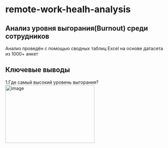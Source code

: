 # remote-work-healh-analysis
## Анализ уровня выгорания(Burnout) среди сотрудников     
Анализ проведён с помощью сводных таблиц Excel на основе датасета из 1000+ анкет
## Ключевые выводы
1.Где самый высокий уровень выгорания?
<img width="279" height="182" alt="image" src="https://github.com/user-attachments/assets/f914b2e4-2bec-4979-822e-05100057cdca" />
